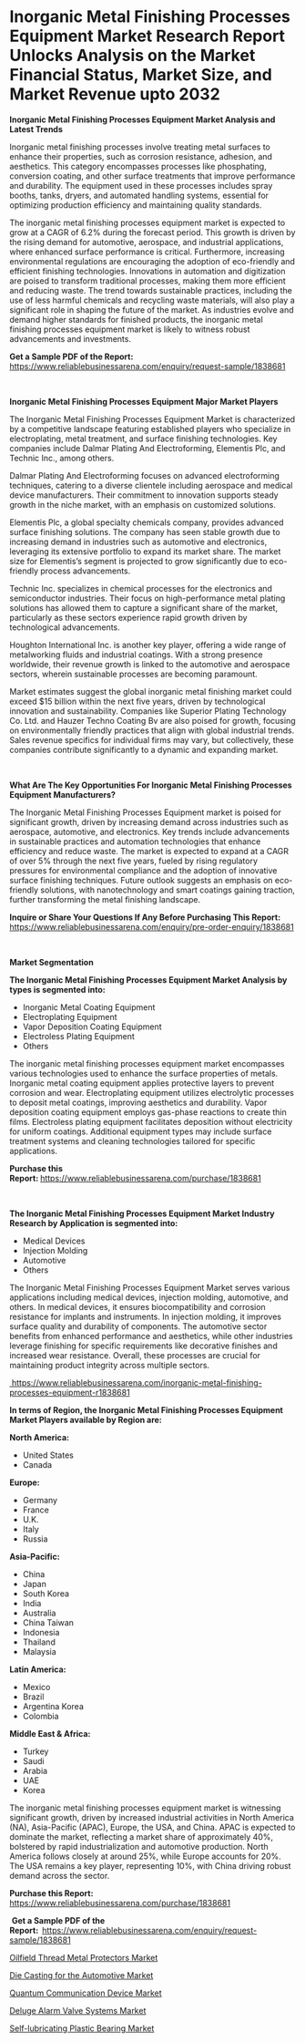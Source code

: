 <p><h1>Inorganic Metal Finishing Processes Equipment Market Research Report Unlocks Analysis on the Market Financial Status, Market Size, and Market Revenue upto 2032</h1></p><p><strong>Inorganic Metal Finishing Processes Equipment Market Analysis and Latest Trends</strong></p>
<p><p>Inorganic metal finishing processes involve treating metal surfaces to enhance their properties, such as corrosion resistance, adhesion, and aesthetics. This category encompasses processes like phosphating, conversion coating, and other surface treatments that improve performance and durability. The equipment used in these processes includes spray booths, tanks, dryers, and automated handling systems, essential for optimizing production efficiency and maintaining quality standards.</p><p>The inorganic metal finishing processes equipment market is expected to grow at a CAGR of 6.2% during the forecast period. This growth is driven by the rising demand for automotive, aerospace, and industrial applications, where enhanced surface performance is critical. Furthermore, increasing environmental regulations are encouraging the adoption of eco-friendly and efficient finishing technologies. Innovations in automation and digitization are poised to transform traditional processes, making them more efficient and reducing waste. The trend towards sustainable practices, including the use of less harmful chemicals and recycling waste materials, will also play a significant role in shaping the future of the market. As industries evolve and demand higher standards for finished products, the inorganic metal finishing processes equipment market is likely to witness robust advancements and investments.</p></p>
<p><strong>Get a Sample PDF of the Report:&nbsp;</strong> <a href="https://www.reliablebusinessarena.com/enquiry/request-sample/1838681?utm_campaign=2188&utm_medium=2&utm_source=Github&utm_content=ia&utm_term=12042025&utm_id=inorganic-metal-finishing-processes-equipment">https://www.reliablebusinessarena.com/enquiry/request-sample/1838681</a></p>
<p>&nbsp;</p>
<p><strong>Inorganic Metal Finishing Processes Equipment Major Market Players</strong></p>
<p><p>The Inorganic Metal Finishing Processes Equipment Market is characterized by a competitive landscape featuring established players who specialize in electroplating, metal treatment, and surface finishing technologies. Key companies include Dalmar Plating And Electroforming, Elementis Plc, and Technic Inc., among others.</p><p>Dalmar Plating And Electroforming focuses on advanced electroforming techniques, catering to a diverse clientele including aerospace and medical device manufacturers. Their commitment to innovation supports steady growth in the niche market, with an emphasis on customized solutions.</p><p>Elementis Plc, a global specialty chemicals company, provides advanced surface finishing solutions. The company has seen stable growth due to increasing demand in industries such as automotive and electronics, leveraging its extensive portfolio to expand its market share. The market size for Elementis’s segment is projected to grow significantly due to eco-friendly process advancements.</p><p>Technic Inc. specializes in chemical processes for the electronics and semiconductor industries. Their focus on high-performance metal plating solutions has allowed them to capture a significant share of the market, particularly as these sectors experience rapid growth driven by technological advancements. </p><p>Houghton International Inc. is another key player, offering a wide range of metalworking fluids and industrial coatings. With a strong presence worldwide, their revenue growth is linked to the automotive and aerospace sectors, wherein sustainable processes are becoming paramount.</p><p>Market estimates suggest the global inorganic metal finishing market could exceed $15 billion within the next five years, driven by technological innovation and sustainability. Companies like Superior Plating Technology Co. Ltd. and Hauzer Techno Coating Bv are also poised for growth, focusing on environmentally friendly practices that align with global industrial trends. Sales revenue specifics for individual firms may vary, but collectively, these companies contribute significantly to a dynamic and expanding market.</p></p>
<p>&nbsp;</p>
<p><strong>What Are The Key Opportunities For Inorganic Metal Finishing Processes Equipment Manufacturers?</strong></p>
<p><p>The Inorganic Metal Finishing Processes Equipment market is poised for significant growth, driven by increasing demand across industries such as aerospace, automotive, and electronics. Key trends include advancements in sustainable practices and automation technologies that enhance efficiency and reduce waste. The market is expected to expand at a CAGR of over 5% through the next five years, fueled by rising regulatory pressures for environmental compliance and the adoption of innovative surface finishing techniques. Future outlook suggests an emphasis on eco-friendly solutions, with nanotechnology and smart coatings gaining traction, further transforming the metal finishing landscape.</p></p>
<p><strong>Inquire or Share Your Questions If Any Before Purchasing This Report:</strong> <a href="https://www.reliablebusinessarena.com/enquiry/pre-order-enquiry/1838681?utm_campaign=2188&utm_medium=2&utm_source=Github&utm_content=ia&utm_term=12042025&utm_id=inorganic-metal-finishing-processes-equipment">https://www.reliablebusinessarena.com/enquiry/pre-order-enquiry/1838681</a></p>
<p>&nbsp;</p>
<p><strong>Market Segmentation</strong></p>
<p><strong>The Inorganic Metal Finishing Processes Equipment Market Analysis by types is segmented into:</strong></p>
<p><ul><li>Inorganic Metal Coating Equipment</li><li>Electroplating Equipment</li><li>Vapor Deposition Coating Equipment</li><li>Electroless Plating Equipment</li><li>Others</li></ul></p>
<p><p>The inorganic metal finishing processes equipment market encompasses various technologies used to enhance the surface properties of metals. Inorganic metal coating equipment applies protective layers to prevent corrosion and wear. Electroplating equipment utilizes electrolytic processes to deposit metal coatings, improving aesthetics and durability. Vapor deposition coating equipment employs gas-phase reactions to create thin films. Electroless plating equipment facilitates deposition without electricity for uniform coatings. Additional equipment types may include surface treatment systems and cleaning technologies tailored for specific applications.</p></p>
<p><strong>Purchase this Report:&nbsp;</strong><a href="https://www.reliablebusinessarena.com/purchase/1838681?utm_campaign=2188&utm_medium=2&utm_source=Github&utm_content=ia&utm_term=12042025&utm_id=inorganic-metal-finishing-processes-equipment">https://www.reliablebusinessarena.com/purchase/1838681</a></p>
<p>&nbsp;</p>
<p><strong>The Inorganic Metal Finishing Processes Equipment Market Industry Research by Application is segmented into:</strong></p>
<p><ul><li>Medical Devices</li><li>Injection Molding</li><li>Automotive</li><li>Others</li></ul></p>
<p><p>The Inorganic Metal Finishing Processes Equipment Market serves various applications including medical devices, injection molding, automotive, and others. In medical devices, it ensures biocompatibility and corrosion resistance for implants and instruments. In injection molding, it improves surface quality and durability of components. The automotive sector benefits from enhanced performance and aesthetics, while other industries leverage finishing for specific requirements like decorative finishes and increased wear resistance. Overall, these processes are crucial for maintaining product integrity across multiple sectors.</p></p>
<p><a href="https://www.reliablebusinessarena.com/inorganic-metal-finishing-processes-equipment-r1838681?utm_campaign=2188&utm_medium=2&utm_source=Github&utm_content=ia&utm_term=12042025&utm_id=inorganic-metal-finishing-processes-equipment">&nbsp;https://www.reliablebusinessarena.com/inorganic-metal-finishing-processes-equipment-r1838681</a></p>
<p><strong>In terms of Region, the Inorganic Metal Finishing Processes Equipment Market Players available by Region are:</strong></p>
<p>
    <p> <strong> North America: </strong>
        <ul>
            <li>United States</li>
            <li>Canada</li>
        </ul>
        </p> 
    <p> <strong> Europe: </strong>
        <ul>
            <li>Germany</li>
            <li>France</li>
            <li>U.K.</li>
            <li>Italy</li>
            <li>Russia</li>
        </ul>
        </p> 
    <p> <strong> Asia-Pacific: </strong>
        <ul>
            <li>China</li>
            <li>Japan</li>
            <li>South Korea</li>
            <li>India</li>
            <li>Australia</li>
            <li>China Taiwan</li>
            <li>Indonesia</li>
            <li>Thailand</li>
            <li>Malaysia</li>
        </ul>
        </p> 
    <p> <strong> Latin America: </strong>
        <ul>
            <li>Mexico</li>
            <li>Brazil</li>
            <li>Argentina Korea</li>
            <li>Colombia</li>
        </ul>
        </p> 
    <p> <strong> Middle East & Africa: </strong>
        <ul>
            <li>Turkey</li>
            <li>Saudi</li>
            <li>Arabia</li>
            <li>UAE</li>
            <li>Korea</li>
        </ul>
    </p>
    </p>
<p><p>The inorganic metal finishing processes equipment market is witnessing significant growth, driven by increased industrial activities in North America (NA), Asia-Pacific (APAC), Europe, the USA, and China. APAC is expected to dominate the market, reflecting a market share of approximately 40%, bolstered by rapid industrialization and automotive production. North America follows closely at around 25%, while Europe accounts for 20%. The USA remains a key player, representing 10%, with China driving robust demand across the sector.</p></p>
<p><strong>Purchase this Report: </strong><a href="https://www.reliablebusinessarena.com/purchase/1838681?utm_campaign=2188&utm_medium=2&utm_source=Github&utm_content=ia&utm_term=12042025&utm_id=inorganic-metal-finishing-processes-equipment">https://www.reliablebusinessarena.com/purchase/1838681</a></p>
<p>&nbsp;<strong>Get a Sample PDF of the Report:&nbsp;&nbsp;</strong><a href="https://www.reliablebusinessarena.com/enquiry/request-sample/1838681?utm_campaign=2188&utm_medium=2&utm_source=Github&utm_content=ia&utm_term=12042025&utm_id=inorganic-metal-finishing-processes-equipment">https://www.reliablebusinessarena.com/enquiry/request-sample/1838681</a></p>
<p><strong></strong></p>
<p><p><a href="https://github.com/estaykaleslo/Market-Research-Report-List-1/blob/main/oilfield-thread-metal-protectors-market.md?utm_campaign=2188&utm_medium=2&utm_source=Github&utm_content=ia&utm_term=12042025&utm_id=inorganic-metal-finishing-processes-equipment">Oilfield Thread Metal Protectors Market</a></p><p><a href="https://github.com/tandyorandby/Market-Research-Report-List-1/blob/main/die-casting-for-the-automotive-market.md?utm_campaign=2188&utm_medium=2&utm_source=Github&utm_content=ia&utm_term=12042025&utm_id=inorganic-metal-finishing-processes-equipment">Die Casting for the Automotive Market</a></p><p><a href="https://github.com/parthplagaf6/Market-Research-Report-List-1/blob/main/quantum-communication-device-market.md?utm_campaign=2188&utm_medium=2&utm_source=Github&utm_content=ia&utm_term=12042025&utm_id=inorganic-metal-finishing-processes-equipment">Quantum Communication Device Market</a></p><p><a href="https://github.com/janskudiony/Market-Research-Report-List-1/blob/main/deluge-alarm-valve-systems-market.md?utm_campaign=2188&utm_medium=2&utm_source=Github&utm_content=ia&utm_term=12042025&utm_id=inorganic-metal-finishing-processes-equipment">Deluge Alarm Valve Systems Market</a></p><p><a href="https://github.com/abararybar2x/Market-Research-Report-List-1/blob/main/self-lubricating-plastic-bearing-market.md?utm_campaign=2188&utm_medium=2&utm_source=Github&utm_content=ia&utm_term=12042025&utm_id=inorganic-metal-finishing-processes-equipment">Self-lubricating Plastic Bearing Market</a></p></p>